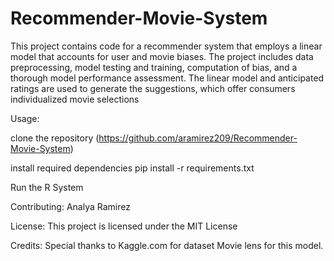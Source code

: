 # Recommender-Movie-System
This project contains code for a recommender system that employs a linear model that accounts for user and movie biases. The project includes data preprocessing, model testing and training, computation of bias, and a thorough model performance assessment. The linear model and anticipated ratings are used to generate the suggestions, which offer consumers individualized movie selections


Usage:

clone the repository (https://github.com/aramirez209/Recommender-Movie-System)

install required dependencies pip install -r requirements.txt

Run the R System

Contributing: Analya Ramirez

License: This project is licensed under the MIT License

Credits: Special thanks to Kaggle.com for dataset Movie lens for this model.

